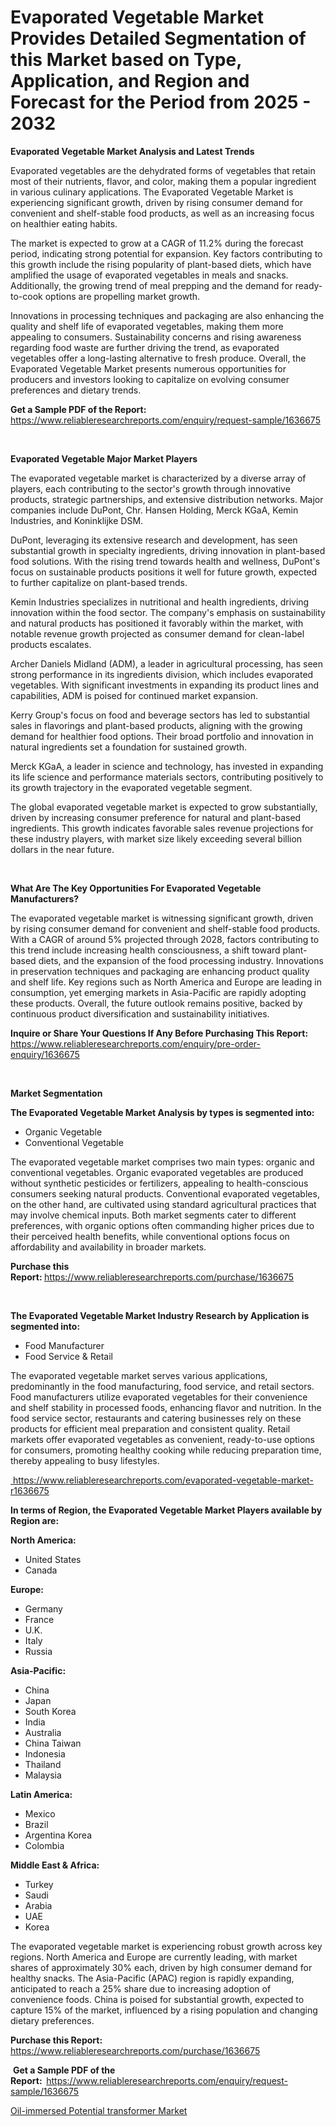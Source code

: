 <p><h1>Evaporated Vegetable Market Provides Detailed Segmentation of this Market based on Type, Application, and Region and Forecast for the Period from 2025 - 2032</h1></p><p><strong>Evaporated Vegetable Market Analysis and Latest Trends</strong></p>
<p><p>Evaporated vegetables are the dehydrated forms of vegetables that retain most of their nutrients, flavor, and color, making them a popular ingredient in various culinary applications. The Evaporated Vegetable Market is experiencing significant growth, driven by rising consumer demand for convenient and shelf-stable food products, as well as an increasing focus on healthier eating habits. </p><p>The market is expected to grow at a CAGR of 11.2% during the forecast period, indicating strong potential for expansion. Key factors contributing to this growth include the rising popularity of plant-based diets, which have amplified the usage of evaporated vegetables in meals and snacks. Additionally, the growing trend of meal prepping and the demand for ready-to-cook options are propelling market growth.</p><p>Innovations in processing techniques and packaging are also enhancing the quality and shelf life of evaporated vegetables, making them more appealing to consumers. Sustainability concerns and rising awareness regarding food waste are further driving the trend, as evaporated vegetables offer a long-lasting alternative to fresh produce. Overall, the Evaporated Vegetable Market presents numerous opportunities for producers and investors looking to capitalize on evolving consumer preferences and dietary trends.</p></p>
<p><strong>Get a Sample PDF of the Report:&nbsp;</strong> <a href="https://www.reliableresearchreports.com/enquiry/request-sample/1636675?utm_campaign=3313&utm_medium=2&utm_source=Github&utm_content=ia&utm_term=23032025&utm_id=evaporated-vegetable">https://www.reliableresearchreports.com/enquiry/request-sample/1636675</a></p>
<p>&nbsp;</p>
<p><strong>Evaporated Vegetable Major Market Players</strong></p>
<p><p>The evaporated vegetable market is characterized by a diverse array of players, each contributing to the sector's growth through innovative products, strategic partnerships, and extensive distribution networks. Major companies include DuPont, Chr. Hansen Holding, Merck KGaA, Kemin Industries, and Koninklijke DSM.</p><p>DuPont, leveraging its extensive research and development, has seen substantial growth in specialty ingredients, driving innovation in plant-based food solutions. With the rising trend towards health and wellness, DuPont's focus on sustainable products positions it well for future growth, expected to further capitalize on plant-based trends.</p><p>Kemin Industries specializes in nutritional and health ingredients, driving innovation within the food sector. The company's emphasis on sustainability and natural products has positioned it favorably within the market, with notable revenue growth projected as consumer demand for clean-label products escalates.</p><p>Archer Daniels Midland (ADM), a leader in agricultural processing, has seen strong performance in its ingredients division, which includes evaporated vegetables. With significant investments in expanding its product lines and capabilities, ADM is poised for continued market expansion.</p><p>Kerry Group's focus on food and beverage sectors has led to substantial sales in flavorings and plant-based products, aligning with the growing demand for healthier food options. Their broad portfolio and innovation in natural ingredients set a foundation for sustained growth.</p><p>Merck KGaA, a leader in science and technology, has invested in expanding its life science and performance materials sectors, contributing positively to its growth trajectory in the evaporated vegetable segment.</p><p>The global evaporated vegetable market is expected to grow substantially, driven by increasing consumer preference for natural and plant-based ingredients. This growth indicates favorable sales revenue projections for these industry players, with market size likely exceeding several billion dollars in the near future.</p></p>
<p>&nbsp;</p>
<p><strong>What Are The Key Opportunities For Evaporated Vegetable Manufacturers?</strong></p>
<p><p>The evaporated vegetable market is witnessing significant growth, driven by rising consumer demand for convenient and shelf-stable food products. With a CAGR of around 5% projected through 2028, factors contributing to this trend include increasing health consciousness, a shift toward plant-based diets, and the expansion of the food processing industry. Innovations in preservation techniques and packaging are enhancing product quality and shelf life. Key regions such as North America and Europe are leading in consumption, yet emerging markets in Asia-Pacific are rapidly adopting these products. Overall, the future outlook remains positive, backed by continuous product diversification and sustainability initiatives.</p></p>
<p><strong>Inquire or Share Your Questions If Any Before Purchasing This Report:</strong> <a href="https://www.reliableresearchreports.com/enquiry/pre-order-enquiry/1636675?utm_campaign=3313&utm_medium=2&utm_source=Github&utm_content=ia&utm_term=23032025&utm_id=evaporated-vegetable">https://www.reliableresearchreports.com/enquiry/pre-order-enquiry/1636675</a></p>
<p>&nbsp;</p>
<p><strong>Market Segmentation</strong></p>
<p><strong>The Evaporated Vegetable Market Analysis by types is segmented into:</strong></p>
<p><ul><li>Organic Vegetable</li><li>Conventional Vegetable</li></ul></p>
<p><p>The evaporated vegetable market comprises two main types: organic and conventional vegetables. Organic evaporated vegetables are produced without synthetic pesticides or fertilizers, appealing to health-conscious consumers seeking natural products. Conventional evaporated vegetables, on the other hand, are cultivated using standard agricultural practices that may involve chemical inputs. Both market segments cater to different preferences, with organic options often commanding higher prices due to their perceived health benefits, while conventional options focus on affordability and availability in broader markets.</p></p>
<p><strong>Purchase this Report:&nbsp;</strong><a href="https://www.reliableresearchreports.com/purchase/1636675?utm_campaign=3313&utm_medium=2&utm_source=Github&utm_content=ia&utm_term=23032025&utm_id=evaporated-vegetable">https://www.reliableresearchreports.com/purchase/1636675</a></p>
<p>&nbsp;</p>
<p><strong>The Evaporated Vegetable Market Industry Research by Application is segmented into:</strong></p>
<p><ul><li>Food Manufacturer</li><li>Food Service & Retail</li></ul></p>
<p><p>The evaporated vegetable market serves various applications, predominantly in the food manufacturing, food service, and retail sectors. Food manufacturers utilize evaporated vegetables for their convenience and shelf stability in processed foods, enhancing flavor and nutrition. In the food service sector, restaurants and catering businesses rely on these products for efficient meal preparation and consistent quality. Retail markets offer evaporated vegetables as convenient, ready-to-use options for consumers, promoting healthy cooking while reducing preparation time, thereby appealing to busy lifestyles.</p></p>
<p><a href="https://www.reliableresearchreports.com/evaporated-vegetable-market-r1636675?utm_campaign=3313&utm_medium=2&utm_source=Github&utm_content=ia&utm_term=23032025&utm_id=evaporated-vegetable">&nbsp;https://www.reliableresearchreports.com/evaporated-vegetable-market-r1636675</a></p>
<p><strong>In terms of Region, the Evaporated Vegetable Market Players available by Region are:</strong></p>
<p>
    <p> <strong> North America: </strong>
        <ul>
            <li>United States</li>
            <li>Canada</li>
        </ul>
        </p> 
    <p> <strong> Europe: </strong>
        <ul>
            <li>Germany</li>
            <li>France</li>
            <li>U.K.</li>
            <li>Italy</li>
            <li>Russia</li>
        </ul>
        </p> 
    <p> <strong> Asia-Pacific: </strong>
        <ul>
            <li>China</li>
            <li>Japan</li>
            <li>South Korea</li>
            <li>India</li>
            <li>Australia</li>
            <li>China Taiwan</li>
            <li>Indonesia</li>
            <li>Thailand</li>
            <li>Malaysia</li>
        </ul>
        </p> 
    <p> <strong> Latin America: </strong>
        <ul>
            <li>Mexico</li>
            <li>Brazil</li>
            <li>Argentina Korea</li>
            <li>Colombia</li>
        </ul>
        </p> 
    <p> <strong> Middle East & Africa: </strong>
        <ul>
            <li>Turkey</li>
            <li>Saudi</li>
            <li>Arabia</li>
            <li>UAE</li>
            <li>Korea</li>
        </ul>
    </p>
    </p>
<p><p>The evaporated vegetable market is experiencing robust growth across key regions. North America and Europe are currently leading, with market shares of approximately 30% each, driven by high consumer demand for healthy snacks. The Asia-Pacific (APAC) region is rapidly expanding, anticipated to reach a 25% share due to increasing adoption of convenience foods. China is poised for substantial growth, expected to capture 15% of the market, influenced by a rising population and changing dietary preferences.</p></p>
<p><strong>Purchase this Report: </strong><a href="https://www.reliableresearchreports.com/purchase/1636675?utm_campaign=3313&utm_medium=2&utm_source=Github&utm_content=ia&utm_term=23032025&utm_id=evaporated-vegetable">https://www.reliableresearchreports.com/purchase/1636675</a></p>
<p>&nbsp;<strong>Get a Sample PDF of the Report:&nbsp;&nbsp;</strong><a href="https://www.reliableresearchreports.com/enquiry/request-sample/1636675?utm_campaign=3313&utm_medium=2&utm_source=Github&utm_content=ia&utm_term=23032025&utm_id=evaporated-vegetable">https://www.reliableresearchreports.com/enquiry/request-sample/1636675</a></p>
<p><strong></strong></p>
<p><p><a href="https://github.com/daemluari/Market-Research-Report-List-1/blob/main/oil-immersed-potential-transformer-market.md?utm_campaign=3313&utm_medium=2&utm_source=Github&utm_content=ia&utm_term=23032025&utm_id=evaporated-vegetable">Oil-immersed Potential transformer Market</a></p></p>